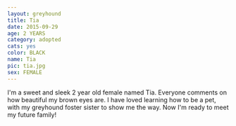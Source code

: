 ```yaml
---
layout: greyhound
title: Tia
date: 2015-09-29
age: 2 YEARS
category: adopted
cats: yes
color: BLACK
name: Tia
pic: tia.jpg
sex: FEMALE
---
```


I'm a sweet and sleek 2 year old female named Tia. Everyone comments on how beautiful my brown eyes are. I have loved learning how to be a pet, with my greyhound foster sister to show me the way. Now I'm ready to meet my future family! 
